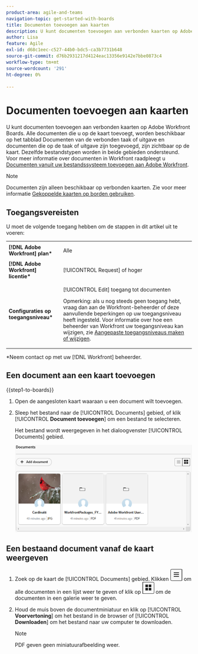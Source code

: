 ```yaml
---
product-area: agile-and-teams
navigation-topic: get-started-with-boards
title: Documenten toevoegen aan kaarten
description: U kunt documenten toevoegen aan verbonden kaarten op Adobe Workfront Boards.
author: Lisa
feature: Agile
exl-id: d68c1eec-c527-44b0-bdc5-ca3b7731b648
source-git-commit: d76b2931217d4124eac13356e9142e7bbe0873c4
workflow-type: tm+mt
source-wordcount: '291'
ht-degree: 0%

---
```


# Documenten toevoegen aan kaarten

U kunt documenten toevoegen aan verbonden kaarten op Adobe Workfront Boards. Alle documenten die u op de kaart toevoegt, worden beschikbaar op het tabblad Documenten van de verbonden taak of uitgave en documenten die op de taak of uitgave zijn toegevoegd, zijn zichtbaar op de kaart. Dezelfde bestandstypen worden in beide gebieden ondersteund. Voor meer informatie over documenten in Workfront raadpleegt u [Documenten vanuit uw bestandssysteem toevoegen aan Adobe Workfront](/help/quicksilver/documents/adding-documents-to-workfront/add-documents-from-file-system.md).

>[!NOTE]
>
>Documenten zijn alleen beschikbaar op verbonden kaarten. Zie voor meer informatie [Gekoppelde kaarten op borden gebruiken](/help/quicksilver/agile/get-started-with-boards/connected-cards.md).

## Toegangsvereisten

U moet de volgende toegang hebben om de stappen in dit artikel uit te voeren:

<table style="table-layout:auto"> 
 <tbody> 
  <tr> 
   <td role="rowheader"><strong>[!DNL Adobe Workfront] plan*</strong></td> 
   <td> <p>Alle</p> </td> 
  </tr> 
  <tr> 
   <td role="rowheader"><strong>[!DNL Adobe Workfront] licentie*</strong></td> 
   <td> <p>[!UICONTROL Request] of hoger</p> </td> 
  </tr> 
  <tr>
   <td role="rowheader"><strong>Configuraties op toegangsniveau*</strong></td>
   <td><p>[!UICONTROL Edit] toegang tot documenten</p><p>Opmerking: als u nog steeds geen toegang hebt, vraag dan aan de Workfront-beheerder of deze aanvullende beperkingen op uw toegangsniveau heeft ingesteld. Voor informatie over hoe een beheerder van Workfront uw toegangsniveau kan wijzigen, zie <a href="/help/quicksilver/administration-and-setup/add-users/configure-and-grant-access/create-modify-access-levels.md" class="MCXref xref">Aangepaste toegangsniveaus maken of wijzigen</a>.</p></td>
  </tr>
 </tbody> 
</table>

&#42;Neem contact op met uw [!DNL Workfront] beheerder.

## Een document aan een kaart toevoegen

{{step1-to-boards}}

1. Open de aangesloten kaart waaraan u een document wilt toevoegen.
1. Sleep het bestand naar de [!UICONTROL Documents] gebied, of klik [!UICONTROL **Document toevoegen**] om een bestand te selecteren.

   Het bestand wordt weergegeven in het dialoogvenster [!UICONTROL Documents] gebied.

   ![Documenten toegevoegd aan kaart](assets/add-document-to-card.png)

## Een bestaand document vanaf de kaart weergeven

1. Zoek op de kaart de [!UICONTROL Documents] gebied. Klikken ![Lijstpictogram](assets/docs-list-icon.png) om alle documenten in een lijst weer te geven of klik op ![Galerijpictogram](assets/docs-gallery-icon.png) om de documenten in een galerie weer te geven.
1. Houd de muis boven de documentminiatuur en klik op [!UICONTROL **Voorvertoning**] om het bestand in de browser of [!UICONTROL **Downloaden**] om het bestand naar uw computer te downloaden.

   >[!NOTE]
   >
   >PDF geven geen miniatuurafbeelding weer.
